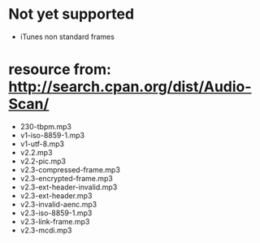 # Not yet supported
- iTunes non standard frames

# resource from: http://search.cpan.org/dist/Audio-Scan/
- 230-tbpm.mp3
- v1-iso-8859-1.mp3
- v1-utf-8.mp3
- v2.2.mp3
- v2.2-pic.mp3
- v2.3-compressed-frame.mp3
- v2.3-encrypted-frame.mp3
- v2.3-ext-header-invalid.mp3
- v2.3-ext-header.mp3
- v2.3-invalid-aenc.mp3
- v2.3-iso-8859-1.mp3
- v2.3-link-frame.mp3
- v2.3-mcdi.mp3